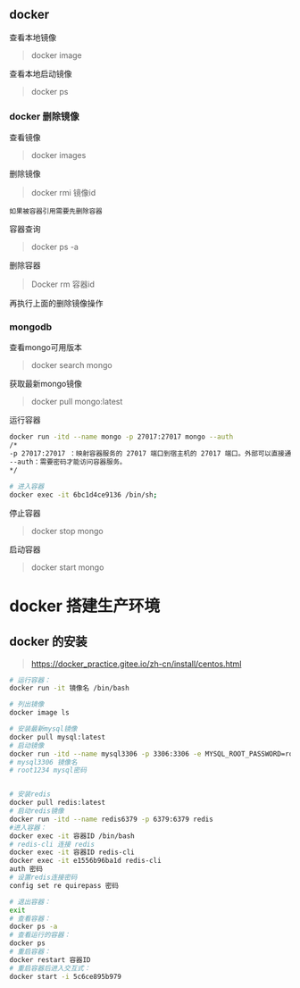 ## docker

查看本地镜像

> docker image

查看本地启动镜像

> docker ps



### docker 删除镜像

查看镜像

> docker images

删除镜像

> docker rmi 镜像id

```如果被容器引用需要先删除容器```

容器查询

>docker ps -a

删除容器

> Docker rm 容器id

再执行上面的删除镜像操作







### mongodb

查看mongo可用版本

> docker  search mongo

获取最新mongo镜像

> docker pull mongo:latest

运行容器

```sh
docker run -itd --name mongo -p 27017:27017 mongo --auth
/*
-p 27017:27017 ：映射容器服务的 27017 端口到宿主机的 27017 端口。外部可以直接通过 宿主机 ip:27017 访问到 mongo 的服务。
--auth：需要密码才能访问容器服务。
*/

# 进入容器
docker exec -it 6bc1d4ce9136 /bin/sh;

```

停止容器

> docker stop mongo

启动容器

> docker start mongo







# docker 搭建生产环境

## docker 的安装

>https://docker_practice.gitee.io/zh-cn/install/centos.html

```bash
# 运行容器：
docker run -it 镜像名 /bin/bash

# 列出镜像
docker image ls

# 安装最新mysql镜像
docker pull mysql:latest
# 启动镜像
docker run -itd --name mysql3306 -p 3306:3306 -e MYSQL_ROOT_PASSWORD=root1234 mysql
# mysql3306 镜像名
# root1234 mysql密码


# 安装redis
docker pull redis:latest
# 启动redis镜像
docker run -itd --name redis6379 -p 6379:6379 redis
#进入容器： 
docker exec -it 容器ID /bin/bash  
# redis-cli 连接 redis
docker exec -it 容器ID redis-cli
docker exec -it e1556b96ba1d redis-cli
auth 密码
# 设置redis连接密码
config set re quirepass 密码

# 退出容器：
exit 
# 查看容器：
docker ps -a
# 查看运行的容器：
docker ps
# 重启容器：
docker restart 容器ID
# 重启容器后进入交互式：
docker start -i 5c6ce895b979

```

